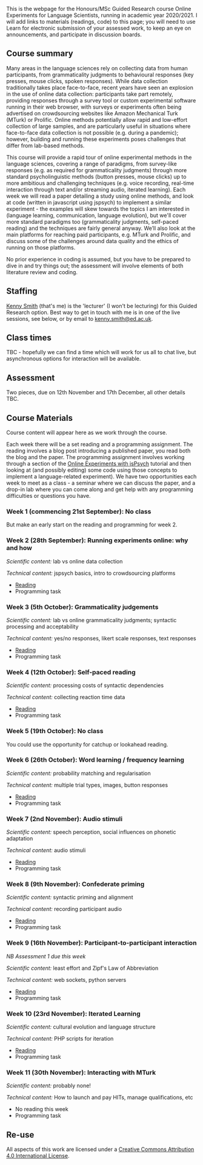 This is the webpage for the Honours/MSc Guided Research course Online Experiments for Language Scientists, running in academic year 2020/2021. I will add links to materials (readings, code) to this page; you will need to use Learn for electronic submission of your assessed work, to keep an eye on announcements, and participate in discussion boards.

## Course summary

Many areas in the language sciences rely on collecting data from human participants, from grammaticality judgments to behavioural responses (key presses, mouse clicks, spoken responses). While data collection traditionally takes place face-to-face, recent years have seen an explosion in the use of online data collection: participants take part remotely, providing responses through a survey tool or custom experimental software running in their web browser, with surveys or experiments often being advertised on crowdsourcing websites like Amazon Mechanical Turk (MTurk) or Prolific. Online methods potentially allow rapid and low-effort collection of large samples, and are particularly useful in situations where face-to-face data collection is not possible (e.g. during a pandemic); however, building and running these experiments poses challenges that differ from lab-based methods.

This course will provide a rapid tour of online experimental methods in the language sciences, covering a range of paradigms, from survey-like responses (e.g. as required for grammaticality judgments) through more standard psycholinguistic methods (button presses, mouse clicks) up to more ambitious and challenging techniques (e.g. voice recording, real-time interaction through text and/or streaming audio, iterated learning). Each week we will read a paper detailing a study using online methods, and look at code (written in javascript using jspsych) to implement a similar experiment - the examples will skew towards the topics I am interested in (language learning, communication, language evolution), but we'll cover more standard paradigms too (grammaticality judgments, self-paced reading) and the techniques are fairly general anyway. We’ll also look at the main platforms for reaching paid participants, e.g. MTurk and Prolific, and discuss some of the challenges around data quality and the ethics of running on those platforms.

No prior experience in coding is assumed, but you have to be prepared to dive in and try things out; the assessment will involve elements of both literature review and coding.

## Staffing

[Kenny Smith](http://www.lel.ed.ac.uk/~kenny/) (that's me) is the 'lecturer' (I won't be lecturing) for this Guided Research option. Best way to get in touch with me is in one of the live sessions, see below, or by email to [kenny.smith@ed.ac.uk](mailto:kenny.smith@ed.ac.uk).

## Class times

TBC - hopefully we can find a time which will work for us all to chat live, but asynchronous options for interaction will be available.

## Assessment

Two pieces, due on 12th November and 17th December, all other details TBC.

## Course Materials

Course content will appear here as we work through the course.

Each week there will be a set reading and a programming assignment. The reading involves a blog post introducing a published paper, you read both the blog and the paper. The programming assignment involves working through a section of the [Online Experiments with jsPsych](https://softdev.ppls.ed.ac.uk/online_experiments/index.html) tutorial and then looking at (and possibly editing) some code using those concepts to implement a language-related experiment). We have two opportunities each week to meet as a class - a seminar where we can discuss the paper, and a drop-in lab where you can come along and get help with any programming difficulties or questions you have.

### Week 1 (commencing 21st September): No class

But make an early start on the reading and programming for week 2.

### Week 2 (28th September): Running experiments online: why and how

*Scientific content:* lab vs online data collection

*Technical content:* jspsych basics, intro to crowdsourcing platforms

- [Reading](oels_reading_wk2.md)
- Programming task

### Week 3 (5th October): Grammaticality judgements

*Scientific content:* lab vs online grammaticality judgments; syntactic processing and acceptability

*Technical content:* yes/no responses, likert scale responses, text responses

- [Reading](oels_reading_wk3.md)
- Programming task

### Week 4 (12th October): Self-paced reading

*Scientific content:* processing costs of syntactic dependencies

*Technical content:* collecting reaction time data

- [Reading](oels_reading_wk4.md)
- Programming task

### Week 5 (19th October): No class

You could use the opportunity for catchup or lookahead reading.

### Week 6 (26th October): Word learning / frequency learning

*Scientific content:* probability matching and regularisation

*Technical content:* multiple trial types, images, button responses

- [Reading](oels_reading_wk6.md)
- Programming task

### Week 7 (2nd November): Audio stimuli

*Scientific content:* speech perception, social influences on phonetic adaptation

*Technical content:* audio stimuli

- [Reading](oels_reading_wk7.md)
- Programming task

### Week 8 (9th November): Confederate priming

*Scientific content:* syntactic priming and alignment<br>

*Technical content:*  recording participant audio

- [Reading](oels_reading_wk8.md)
- Programming task

### Week 9 (16th November): Participant-to-participant interaction

*NB Assessment 1 due this week*

*Scientific content:* least effort and Zipf's Law of Abbreviation

*Technical content:* web sockets, python servers

- [Reading](oels_reading_wk9.md)
- Programming task

### Week 10 (23rd November): Iterated Learning

*Scientific content:* cultural evolution and language structure

*Technical content:* PHP scripts for iteration

- [Reading](oels_reading_wk10.md)
- Programming task

### Week 11 (30th November): Interacting with MTurk

*Scientific content:* probably none!

*Technical content:* How to launch and pay HITs, manage qualifications, etc

- No reading this week
- Programming task

## Re-use

All aspects of this work are licensed under a [Creative Commons Attribution 4.0 International License](http://creativecommons.org/licenses/by/4.0/).
